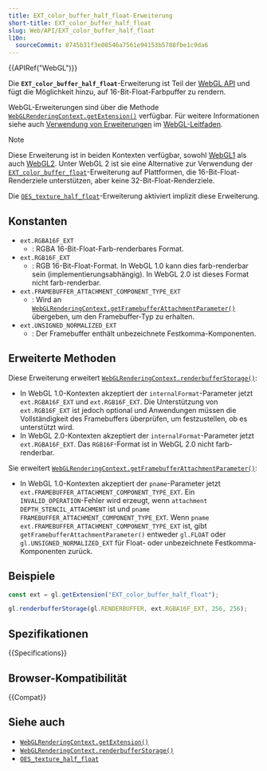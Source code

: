 ```yaml
---
title: EXT_color_buffer_half_float-Erweiterung
short-title: EXT_color_buffer_half_float
slug: Web/API/EXT_color_buffer_half_float
l10n:
  sourceCommit: 8745b31f3e08546a7561e94153b5788fbe1c9da6
---
```


{{APIRef("WebGL")}}

Die **`EXT_color_buffer_half_float`**-Erweiterung ist Teil der [WebGL API](/de/docs/Web/API/WebGL_API) und fügt die Möglichkeit hinzu, auf 16-Bit-Float-Farbpuffer zu rendern.

WebGL-Erweiterungen sind über die Methode [`WebGLRenderingContext.getExtension()`](/de/docs/Web/API/WebGLRenderingContext/getExtension) verfügbar. Für weitere Informationen siehe auch [Verwendung von Erweiterungen](/de/docs/Web/API/WebGL_API/Using_Extensions) im [WebGL-Leitfaden](/de/docs/Web/API/WebGL_API/Tutorial).

> [!NOTE]
> Diese Erweiterung ist in beiden Kontexten verfügbar, sowohl [WebGL1](/de/docs/Web/API/WebGLRenderingContext) als auch [WebGL2](/de/docs/Web/API/WebGL2RenderingContext). Unter WebGL 2 ist sie eine Alternative zur Verwendung der [`EXT_color_buffer_float`](/de/docs/Web/API/EXT_color_buffer_float)-Erweiterung auf Plattformen, die 16-Bit-Float-Renderziele unterstützen, aber keine 32-Bit-Float-Renderziele.
>
> Die [`OES_texture_half_float`](/de/docs/Web/API/OES_texture_half_float)-Erweiterung aktiviert implizit diese Erweiterung.

## Konstanten

- `ext.RGBA16F_EXT`
  - : RGBA 16-Bit-Float-Farb-renderbares Format.
- `ext.RGB16F_EXT`
  - : RGB 16-Bit-Float-Format. In WebGL 1.0 kann dies farb-renderbar sein (implementierungsabhängig). In WebGL 2.0 ist dieses Format nicht farb-renderbar.
- `ext.FRAMEBUFFER_ATTACHMENT_COMPONENT_TYPE_EXT`
  - : Wird an [`WebGLRenderingContext.getFramebufferAttachmentParameter()`](/de/docs/Web/API/WebGLRenderingContext/getFramebufferAttachmentParameter) übergeben, um den Framebuffer-Typ zu erhalten.
- `ext.UNSIGNED_NORMALIZED_EXT`
  - : Der Framebuffer enthält unbezeichnete Festkomma-Komponenten.

## Erweiterte Methoden

Diese Erweiterung erweitert [`WebGLRenderingContext.renderbufferStorage()`](/de/docs/Web/API/WebGLRenderingContext/renderbufferStorage):

- In WebGL 1.0-Kontexten akzeptiert der `internalFormat`-Parameter jetzt `ext.RGBA16F_EXT` und `ext.RGB16F_EXT`. Die Unterstützung von `ext.RGB16F_EXT` ist jedoch optional und Anwendungen müssen die Vollständigkeit des Framebuffers überprüfen, um festzustellen, ob es unterstützt wird.
- In WebGL 2.0-Kontexten akzeptiert der `internalFormat`-Parameter jetzt `ext.RGBA16F_EXT`. Das `RGB16F`-Format ist in WebGL 2.0 nicht farb-renderbar.

Sie erweitert [`WebGLRenderingContext.getFramebufferAttachmentParameter()`](/de/docs/Web/API/WebGLRenderingContext/getFramebufferAttachmentParameter):

- In WebGL 1.0-Kontexten akzeptiert der `pname`-Parameter jetzt `ext.FRAMEBUFFER_ATTACHMENT_COMPONENT_TYPE_EXT`. Ein `INVALID_OPERATION`-Fehler wird erzeugt, wenn `attachment` `DEPTH_STENCIL_ATTACHMENT` ist und `pname` `FRAMEBUFFER_ATTACHMENT_COMPONENT_TYPE_EXT`. Wenn `pname` `ext.FRAMEBUFFER_ATTACHMENT_COMPONENT_TYPE_EXT` ist, gibt `getFramebufferAttachmentParameter()` entweder `gl.FLOAT` oder `gl.UNSIGNED_NORMALIZED_EXT` für Float- oder unbezeichnete Festkomma-Komponenten zurück.

## Beispiele

```js
const ext = gl.getExtension("EXT_color_buffer_half_float");

gl.renderbufferStorage(gl.RENDERBUFFER, ext.RGBA16F_EXT, 256, 256);
```

## Spezifikationen

{{Specifications}}

## Browser-Kompatibilität

{{Compat}}

## Siehe auch

- [`WebGLRenderingContext.getExtension()`](/de/docs/Web/API/WebGLRenderingContext/getExtension)
- [`WebGLRenderingContext.renderbufferStorage()`](/de/docs/Web/API/WebGLRenderingContext/renderbufferStorage)
- [`OES_texture_half_float`](/de/docs/Web/API/OES_texture_half_float)
